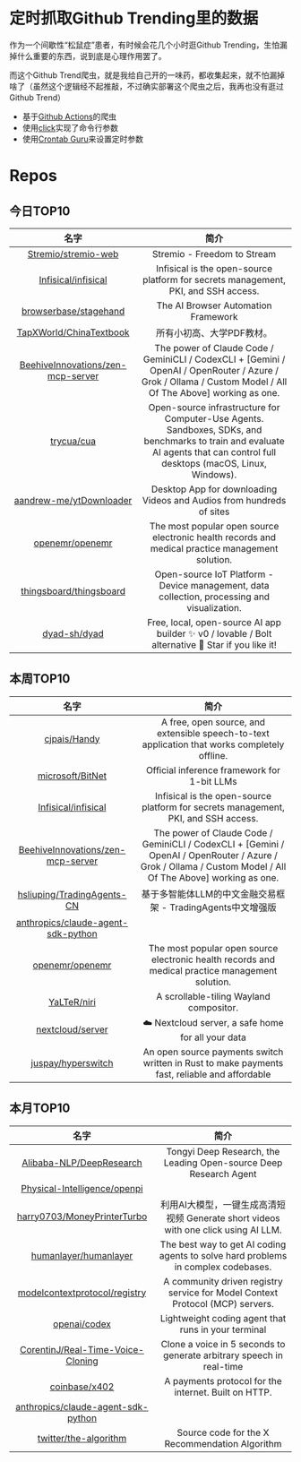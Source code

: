 # 定时抓取Github Trending里的数据

作为一个间歇性“松鼠症”患者，有时候会花几个小时逛Github Trending，生怕漏掉什么重要的东西，说到底是心理作用罢了。

而这个Github Trend爬虫，就是我给自己开的一味药，都收集起来，就不怕漏掉啥了（虽然这个逻辑经不起推敲，不过确实部署这个爬虫之后，我再也没有逛过Github Trend）

* 基于[Github Actions](https://docs.github.com/en/actions)的爬虫
* 使用[click](https://github.com/pallets/click)实现了命令行参数
* 使用[Crontab Guru](https://crontab.guru/)来设置定时参数

# Repos
## 今日TOP10 
<!-- START OF DAILY_TOP10_REPOS -->
| 名字 | 简介 |
| :----: | :----: |
| [Stremio/stremio-web](https://github.com/Stremio/stremio-web) | Stremio - Freedom to Stream |
| [Infisical/infisical](https://github.com/Infisical/infisical) | Infisical is the open-source platform for secrets management, PKI, and SSH access. |
| [browserbase/stagehand](https://github.com/browserbase/stagehand) | The AI Browser Automation Framework |
| [TapXWorld/ChinaTextbook](https://github.com/TapXWorld/ChinaTextbook) | 所有小初高、大学PDF教材。 |
| [BeehiveInnovations/zen-mcp-server](https://github.com/BeehiveInnovations/zen-mcp-server) | The power of Claude Code / GeminiCLI / CodexCLI + [Gemini / OpenAI / OpenRouter / Azure / Grok / Ollama / Custom Model / All Of The Above] working as one. |
| [trycua/cua](https://github.com/trycua/cua) | Open-source infrastructure for Computer-Use Agents. Sandboxes, SDKs, and benchmarks to train and evaluate AI agents that can control full desktops (macOS, Linux, Windows). |
| [aandrew-me/ytDownloader](https://github.com/aandrew-me/ytDownloader) | Desktop App for downloading Videos and Audios from hundreds of sites |
| [openemr/openemr](https://github.com/openemr/openemr) | The most popular open source electronic health records and medical practice management solution. |
| [thingsboard/thingsboard](https://github.com/thingsboard/thingsboard) | Open-source IoT Platform - Device management, data collection, processing and visualization. |
| [dyad-sh/dyad](https://github.com/dyad-sh/dyad) | Free, local, open-source AI app builder ✨ v0 / lovable / Bolt alternative 🌟 Star if you like it! |
<!-- END OF DAILY_TOP10_REPOS -->

## 本周TOP10
<!-- START OF WEEKLY_TOP10_REPOS -->
| 名字 | 简介 |
| :----: | :----: |
| [cjpais/Handy](https://github.com/cjpais/Handy) | A free, open source, and extensible speech-to-text application that works completely offline. |
| [microsoft/BitNet](https://github.com/microsoft/BitNet) | Official inference framework for 1-bit LLMs |
| [Infisical/infisical](https://github.com/Infisical/infisical) | Infisical is the open-source platform for secrets management, PKI, and SSH access. |
| [BeehiveInnovations/zen-mcp-server](https://github.com/BeehiveInnovations/zen-mcp-server) | The power of Claude Code / GeminiCLI / CodexCLI + [Gemini / OpenAI / OpenRouter / Azure / Grok / Ollama / Custom Model / All Of The Above] working as one. |
| [hsliuping/TradingAgents-CN](https://github.com/hsliuping/TradingAgents-CN) | 基于多智能体LLM的中文金融交易框架 - TradingAgents中文增强版 |
| [anthropics/claude-agent-sdk-python](https://github.com/anthropics/claude-agent-sdk-python) |  |
| [openemr/openemr](https://github.com/openemr/openemr) | The most popular open source electronic health records and medical practice management solution. |
| [YaLTeR/niri](https://github.com/YaLTeR/niri) | A scrollable-tiling Wayland compositor. |
| [nextcloud/server](https://github.com/nextcloud/server) | ☁️ Nextcloud server, a safe home for all your data |
| [juspay/hyperswitch](https://github.com/juspay/hyperswitch) | An open source payments switch written in Rust to make payments fast, reliable and affordable |
<!-- END OF WEEKLY_TOP10_REPOS -->

## 本月TOP10
<!-- START OF MONTHLY_TOP10_REPOS -->
| 名字 | 简介 |
| :----: | :----: |
| [Alibaba-NLP/DeepResearch](https://github.com/Alibaba-NLP/DeepResearch) | Tongyi Deep Research, the Leading Open-source Deep Research Agent |
| [Physical-Intelligence/openpi](https://github.com/Physical-Intelligence/openpi) |  |
| [harry0703/MoneyPrinterTurbo](https://github.com/harry0703/MoneyPrinterTurbo) | 利用AI大模型，一键生成高清短视频 Generate short videos with one click using AI LLM. |
| [humanlayer/humanlayer](https://github.com/humanlayer/humanlayer) | The best way to get AI coding agents to solve hard problems in complex codebases. |
| [modelcontextprotocol/registry](https://github.com/modelcontextprotocol/registry) | A community driven registry service for Model Context Protocol (MCP) servers. |
| [openai/codex](https://github.com/openai/codex) | Lightweight coding agent that runs in your terminal |
| [CorentinJ/Real-Time-Voice-Cloning](https://github.com/CorentinJ/Real-Time-Voice-Cloning) | Clone a voice in 5 seconds to generate arbitrary speech in real-time |
| [coinbase/x402](https://github.com/coinbase/x402) | A payments protocol for the internet. Built on HTTP. |
| [anthropics/claude-agent-sdk-python](https://github.com/anthropics/claude-agent-sdk-python) |  |
| [twitter/the-algorithm](https://github.com/twitter/the-algorithm) | Source code for the X Recommendation Algorithm |
<!-- END OF MONTHLY_TOP10_REPOS -->
